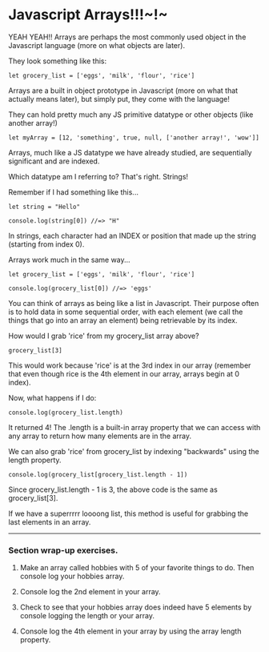 # Javascript Arrays!!!~!~

YEAH YEAH!! Arrays are perhaps the most commonly used object in the Javascript language
(more on what objects are later).

They look something like this:
```
let grocery_list = ['eggs', 'milk', 'flour', 'rice']
```

Arrays are a built in object prototype in Javascript (more on what that actually means later),
but simply put, they come with the language!

They can hold pretty much any JS primitive datatype or other objects (like another array!)
```
let myArray = [12, 'something', true, null, ['another array!', 'wow']]
```

Arrays, much like a JS datatype we have already studied, are sequentially significant and
are indexed.

Which datatype am I referring to? That's right. Strings!

Remember if I had something like this...
```
let string = "Hello"

console.log(string[0]) //=> "H"
```
In strings, each character had an INDEX or position that made up the string (starting from index 0).

Arrays work much in the same way...
```
let grocery_list = ['eggs', 'milk', 'flour', 'rice']

console.log(grocery_list[0]) //=> 'eggs'
```

You can think of arrays as being like a list in Javascript. Their purpose often is to hold data in some sequential order, with each element (we call the things that go into an array an element) being retrievable by
its index.

How would I grab 'rice' from my grocery_list array above?

```
grocery_list[3]
```
This would work because 'rice' is at the 3rd index in our array (remember that even though
rice is the 4th element in our array, arrays begin at 0 index).

Now, what happens if I do:
```
console.log(grocery_list.length)
```

It returned 4! The .length is a built-in array property that we can access with any array to return how many elements are in the array.

We can also grab 'rice' from grocery_list by indexing "backwards" using the length property.
```
console.log(grocery_list[grocery_list.length - 1])
```
Since grocery_list.length - 1 is 3, the above code is the same as grocery_list[3].

If we have a superrrrr loooong list, this method is useful for grabbing the last elements in an array.

<hr>

### Section wrap-up exercises.

1. Make an array called hobbies with 5 of your favorite things to do. Then console log your hobbies array.

2. Console log the 2nd element in your array.

3. Check to see that your hobbies array does indeed have 5 elements by console logging the length or your array.

4. Console log the 4th element in your array by using the array length property.
